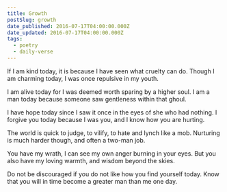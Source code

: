 ```yaml
---
title: Growth
postSlug: growth
date_published: 2016-07-17T04:00:00.000Z
date_updated: 2016-07-17T04:00:00.000Z
tags:
  - poetry
  - daily-verse
---
```


If I am kind today, it is because
I have seen what cruelty can do.
Though I am charming today,
I was once repulsive in my youth.

I am alive today for I was deemed
worth sparing by a higher soul.
I am a man today because someone saw
gentleness within that ghoul.

I have hope today since I saw it once
in the eyes of she who had nothing.
I forgive you today because I was you,
and I know how you are hurting.

The world is quick to judge, to vilify,
to hate and lynch like a mob.
Nurturing is much harder though,
and often a two-man job.

You have my wrath, I can see
my own anger burning in your eyes.
But you also have my loving warmth,
and wisdom beyond the skies.

Do not be discouraged if you do not like
how you find yourself today.
Know that you will in time become
a greater man than me one day.

